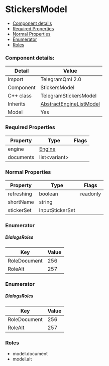 # StickersModel

 * [Component details](#component-details)
 * [Required Properties](#required-properties)
 * [Normal Properties](#normal-properties)
 * [Enumerator](#enumerator)
 * [Roles](#roles)


### Component details:

|Detail|Value|
|------|-----|
|Import|TelegramQml 2.0|
|Component|StickersModel|
|C++ class|TelegramStickersModel|
|Inherits|[AbstractEngineListModel](abstractenginelistmodel.md)|
|Model|Yes|


### Required Properties

|Property|Type|Flags|
|--------|----|-----|
|engine|[Engine](engine.md)||
|documents|list&lt;variant&gt;||


### Normal Properties

|Property|Type|Flags|
|--------|----|-----|
|refreshing|boolean|readonly|
|shortName|string||
|stickerSet|InputStickerSet||


### Enumerator


##### DialogsRoles

|Key|Value|
|---|-----|
|RoleDocument|256|
|RoleAlt|257|




### Enumerator


##### DialogsRoles

|Key|Value|
|---|-----|
|RoleDocument|256|
|RoleAlt|257|


### Roles

* model.document
* model.alt
